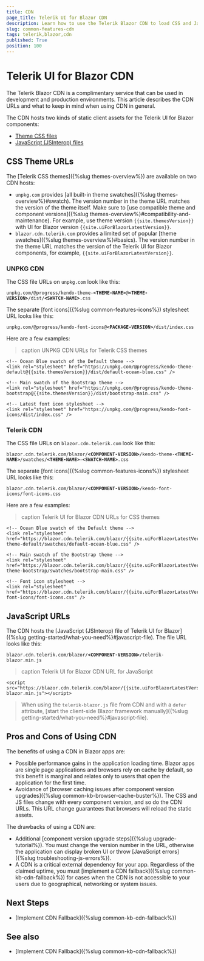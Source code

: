 ```yaml
---
title: CDN
page_title: Telerik UI for Blazor CDN
description: Learn how to use the Telerik Blazor CDN to load CSS and JavaScript files.
slug: common-features-cdn
tags: telerik,blazor,cdn
published: True
position: 100
---
```


# Telerik UI for Blazor CDN

The Telerik Blazor CDN is a complimentary service that can be used in development and production environments. This article describes the CDN URLs and what to keep in mind when using CDN in general.

The CDN hosts two kinds of static client assets for the Telerik UI for Blazor components:

* [Theme CSS files](#css-theme-urls)
* [JavaScript (JSInterop) files](#javascript-urls)


## CSS Theme URLs

The [Telerik CSS themes]({%slug themes-overview%}) are available on two CDN hosts:

* `unpkg.com` provides [all built-in theme swatches]({%slug themes-overview%}#swatch). The version number in the theme URL matches the version of the theme itself. Make sure to [use compatible theme and component versions]({%slug themes-overview%}#compatibility-and-maintenance). For example, use theme version `{{site.themesVersion}}` with UI for Blazor version `{{site.uiForBlazorLatestVersion}}`.
* `blazor.cdn.telerik.com` provides a limited set of popular [theme swatches]({%slug themes-overview%}#basics). The version number in the theme URL matches the version of the Telerik UI for Blazor components, for example, `{{site.uiForBlazorLatestVersion}}`.

### UNPKG CDN

The CSS file URLs on `unpkg.com` look like this:

<code>unpkg.com/@progress/kendo-theme-**&lt;THEME-NAME&gt;**@**&lt;THEME-VERSION&gt;**/dist/**&lt;SWATCH-NAME&gt;**.css</code>

The separate [font icons]({%slug common-features-icons%}) stylesheet URL looks like this:

<code>unpkg.com/@progress/kendo-font-icons@**&lt;PACKAGE-VERSION&gt;**/dist/index.css</code>

Here are a few examples:

>caption UNPKG CDN URLs for Telerik CSS themes

<div class="skip-repl"></div>

````CHTML
<!-- Ocean Blue swatch of the Default theme -->
<link rel="stylesheet" href="https://unpkg.com/@progress/kendo-theme-default@{{site.themesVersion}}/dist/default-ocean-blue.css" />

<!-- Main swatch of the Bootstrap theme -->
<link rel="stylesheet" href="https://unpkg.com/@progress/kendo-theme-bootstrap@{{site.themesVersion}}/dist/bootstrap-main.css" />

<!-- Latest font icon stylesheet -->
<link rel="stylesheet" href="https://unpkg.com/@progress/kendo-font-icons/dist/index.css" />
````

### Telerik CDN

The CSS file URLs on `blazor.cdn.telerik.com` look like this:

<code>blazor.cdn.telerik.com/blazor/**&lt;COMPONENT-VERSION&gt;**/kendo-theme-**&lt;THEME-NAME&gt;**/swatches/**&lt;THEME-NAME&gt;**-**&lt;SWATCH-NAME&gt;**.css</code>

The separate [font icons]({%slug common-features-icons%}) stylesheet URL looks like this:

<code>blazor.cdn.telerik.com/blazor/**&lt;COMPONENT-VERSION&gt;**/kendo-font-icons/font-icons.css</code>

Here are a few examples:

>caption Telerik UI for Blazor CDN URLs for CSS themes

<div class="skip-repl"></div>

````CHTML
<!-- Ocean Blue swatch of the Default theme -->
<link rel="stylesheet" href="https://blazor.cdn.telerik.com/blazor/{{site.uiForBlazorLatestVersion}}/kendo-theme-default/swatches/default-ocean-blue.css" />

<!-- Main swatch of the Bootstrap theme -->
<link rel="stylesheet" href="https://blazor.cdn.telerik.com/blazor/{{site.uiForBlazorLatestVersion}}/kendo-theme-bootstrap/swatches/bootstrap-main.css" />

<!-- Font icon stylesheet -->
<link rel="stylesheet" href="https://blazor.cdn.telerik.com/blazor/{{site.uiForBlazorLatestVersion}}/kendo-font-icons/font-icons.css" />
````


## JavaScript URLs

The CDN hosts the [JavaScript (JSInterop) file of Telerik UI for Blazor]({%slug getting-started/what-you-need%}#javascript-file). The file URL looks like this:

<code>blazor.cdn.telerik.com/blazor/**&lt;COMPONENT-VERSION&gt;**/telerik-blazor.min.js</code>

>caption Telerik UI for Blazor CDN URL for JavaScript

<div class="skip-repl"></div>

````CHTML
<script src="https://blazor.cdn.telerik.com/blazor/{{site.uiForBlazorLatestVersion}}/telerik-blazor.min.js"></script>
````

> When using the `telerik-blazor.js` file from CDN and with a `defer` attribute, [start the client-side Blazor framework manually]({%slug getting-started/what-you-need%}#javascript-file).


## Pros and Cons of Using CDN

The benefits of using a CDN in Blazor apps are:

* Possible performance gains in the application loading time. Blazor apps are single page applications and browsers rely on cache by default, so this benefit is marginal and relates only to users that open the application for the first time.
* Avoidance of [browser caching issues after component version upgrades]({%slug common-kb-browser-cache-buster%}). The CSS and JS files change with every component version, and so do the CDN URLs. This URL change guarantees that browsers will reload the static assets.

The drawbacks of using a CDN are:

* Additional [component version upgrade steps]({%slug upgrade-tutorial%}). You must change the version number in the URL, otherwise the application can display broken UI or throw [JavaScript errors]({%slug troubleshooting-js-errors%}).
* A CDN is a critical external dependency for your app. Regardless of the claimed uptime, you must [implement a CDN fallback]({%slug common-kb-cdn-fallback%}) for cases when the CDN is not accessible to your users due to geographical, networking or system issues.


## Next Steps

* [Implement CDN Fallback]({%slug common-kb-cdn-fallback%})


## See also

* [Implement CDN Fallback]({%slug common-kb-cdn-fallback%})
